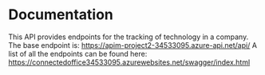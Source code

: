 # Documentation
This API provides endpoints for the tracking of technology in a company.
The base endpoint is: https://apim-project2-34533095.azure-api.net/api/
A list of all the endpoints can be found here: https://connectedoffice34533095.azurewebsites.net/swagger/index.html

